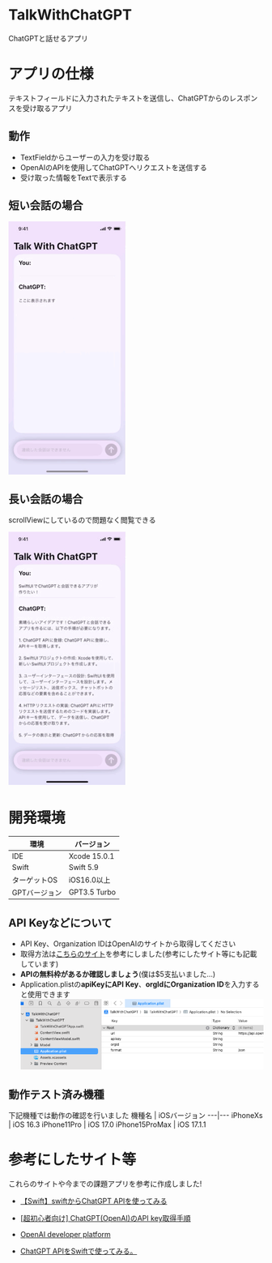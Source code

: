 # TalkWithChatGPT
ChatGPTと話せるアプリ

# アプリの仕様
テキストフィールドに入力されたテキストを送信し、ChatGPTからのレスポンスを受け取るアプリ

## 動作
-  TextFieldからユーザーの入力を受け取る
-  OpenAIのAPIを使用してChatGPTへリクエストを送信する
-  受け取った情報をTextで表示する

## 短い会話の場合
![image](./ForReadMeImage/SampleMovie.gif)

## 長い会話の場合
scrollViewにしているので問題なく閲覧できる

![image](./ForReadMeImage/SampleMovieLongVersion.gif)

# 開発環境
環境|バージョン
---|---
IDE| Xcode 15.0.1
Swift| Swift 5.9
ターゲットOS | iOS16.0以上
GPTバージョン | GPT3.5 Turbo

## API Keyなどについて
- API Key、Organization IDはOpenAIのサイトから取得してください
- 取得方法は[こちらのサイト](https://note.com/libproc/n/nc777ee0b3bf0)を参考にしました(参考にしたサイト等にも記載しています)
- **APIの無料枠があるか確認しましょう**(僕は$5支払いました...)
- Application.plistの**apiKeyにAPI Key**、**orgIdにOrganization ID**を入力すると使用できます
    ![ApplicationPlist](./ForReadMeImage/ApplicationPlist.png)

## 動作テスト済み機種
下記機種では動作の確認を行いました
機種名 | iOSバージョン
---|---
iPhoneXs | iOS 16.3
iPhone11Pro | iOS 17.0
iPhone15ProMax | iOS 17.1.1

# 参考にしたサイト等
これらのサイトや今までの課題アプリを参考に作成しました!
- [【Swift】swiftからChatGPT APIを使ってみる](https://thwork.net/2023/04/08/swift_chatgpt-api/)

- [[超初心者向け] ChatGPT(OpenAI)のAPI key取得手順](https://note.com/libproc/n/nc777ee0b3bf0)

- [OpenAI developer platform](https://platform.openai.com/docs/overview)

- [ChatGPT APIをSwiftで使ってみる。](https://qiita.com/district_13_bm/items/c946e8043e0e4d55d349)